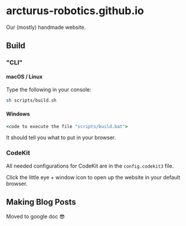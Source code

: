 # arcturus-robotics.github.io

Our (mostly) handmade website.

## Build

### "CLI"

#### macOS / Linux

Type the following in your console:

```bash
sh scripts/build.sh
```

#### Windows

```bat
<code to execute the file "scripts/build.bat">
```

It should tell you what to put in your browser.

### CodeKit

All needed configurations for CodeKit are in the `config.codekit3` file.

Click the little eye + window icon to open up the website in your default browser.

## Making Blog Posts

Moved to google doc :sunglasses: